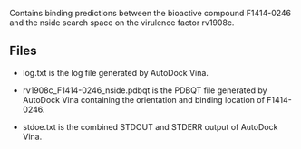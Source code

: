 Contains binding predictions between the bioactive compound F1414-0246 and the nside search space on the virulence factor rv1908c.

## Files

- log.txt is the log file generated by AutoDock Vina.

- rv1908c_F1414-0246_nside.pdbqt is the PDBQT file generated by AutoDock Vina containing the orientation and binding location of F1414-0246.

- stdoe.txt is the combined STDOUT and STDERR output of AutoDock Vina.

